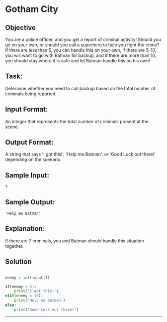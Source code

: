 # Gotham City 
## Objective
 
You are a police officer, and you get a report of criminal activity! Should you go on your own, or should you call a superhero to help you fight the crime? If there are less than 5, you can handle this on your own, if there are 5-10, you will want to go with Batman for backup, and if there are more than 10, you should stay where it is safe and let Batman handle this on his own! 
 
 
## Task:  

Determine whether you need to call backup based on the total number of criminals being reported. 
 

## Input Format:  

An integer that represents the total number of criminals present at the scene. 
 

## Output Format:  

A string that says 'I got this!', 'Help me Batman', or 'Good Luck out there!' depending on the scenario. 
 

## Sample Input:  

```
7 
```
 

## Sample Output:  

```
'Help me Batman' 
```
 

## Explanation:  

If there are 7 criminals, you and Batman should handle this situation together.


## Solution

```python

enemy = int(input())

if(enemy < 5):
    print('I got this!')
elif(enemy < 10):
    print('Help me Batman')
else:
    print('Good Luck out there!')

```


---